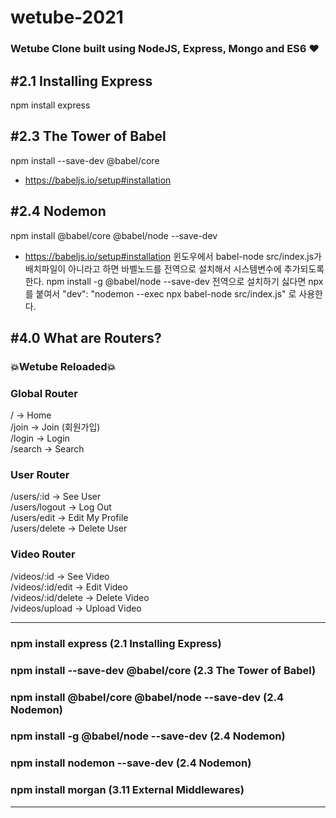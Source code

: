# wetube-2021
### Wetube Clone built using NodeJS, Express, Mongo and ES6 ❤
 
## #2.1 Installing Express
npm install express

## #2.3 The Tower of Babel
npm install --save-dev @babel/core
- https://babeljs.io/setup#installation

## #2.4 Nodemon
npm install @babel/core @babel/node --save-dev
- https://babeljs.io/setup#installation
윈도우에서 babel-node src/index.js가 배치파일이 아니라고 하면 바벨노드를 전역으로 설치해서 시스템변수에 추가되도록 한다.
npm install -g @babel/node --save-dev
전역으로 설치하기 싫다면 npx를 붙여서 "dev": "nodemon --exec npx babel-node src/index.js" 로 사용한다.

## #4.0 What are Routers?
### 💥Wetube Reloaded💥
### Global Router
/ -> Home   
/join -> Join (회원가입)   
/login -> Login   
/search -> Search

### User Router
/users/:id -> See User   
/users/logout -> Log Out   
/users/edit -> Edit My Profile     
/users/delete -> Delete User
    
### Video Router
/videos/:id -> See Video   
/videos/:id/edit -> Edit Video   
/videos/:id/delete -> Delete Video   
/videos/upload -> Upload Video   



---
### npm install express (2.1 Installing Express)
### npm install --save-dev @babel/core (2.3 The Tower of Babel)
### npm install @babel/core @babel/node --save-dev (2.4 Nodemon)
### npm install -g @babel/node --save-dev (2.4 Nodemon)
### npm install nodemon --save-dev (2.4 Nodemon)
### npm install morgan (3.11 External Middlewares)
---

